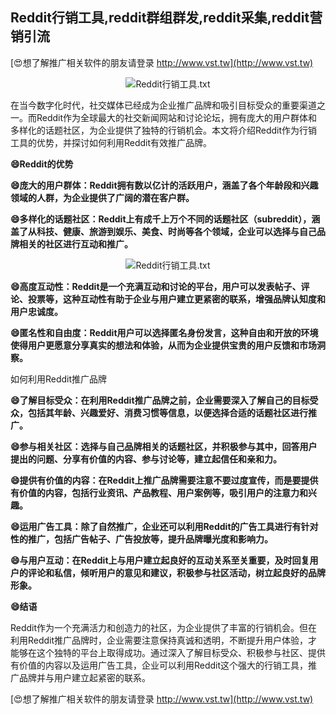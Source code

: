 ## **Reddit行销工具,reddit群组群发,reddit采集,reddit营销引流**

[😍想了解推广相关软件的朋友请登录 http://www.vst.tw](http://www.vst.tw)

 <center><img src="https://vst.tw/MP4/tuiguang/png/7.png" alt="Reddit行销工具.txt"></center>

在当今数字化时代，社交媒体已经成为企业推广品牌和吸引目标受众的重要渠道之一。而Reddit作为全球最大的社交新闻网站和讨论论坛，拥有庞大的用户群体和多样化的话题社区，为企业提供了独特的行销机会。本文将介绍Reddit作为行销工具的优势，并探讨如何利用Reddit有效推广品牌。

**😄Reddit的优势**

**😄庞大的用户群体：Reddit拥有数以亿计的活跃用户，涵盖了各个年龄段和兴趣领域的人群，为企业提供了广阔的潜在客户群。**

**😄多样化的话题社区：Reddit上有成千上万个不同的话题社区（subreddit），涵盖了从科技、健康、旅游到娱乐、美食、时尚等各个领域，企业可以选择与自己品牌相关的社区进行互动和推广。**

 <center><img src="https://vst.tw/MP4/tuiguang/png/5.png" alt="Reddit行销工具.txt"></center>

**😄高度互动性：Reddit是一个充满互动和讨论的平台，用户可以发表帖子、评论、投票等，这种互动性有助于企业与用户建立更紧密的联系，增强品牌认知度和用户忠诚度。**

**😄匿名性和自由度：Reddit用户可以选择匿名身份发言，这种自由和开放的环境使得用户更愿意分享真实的想法和体验，从而为企业提供宝贵的用户反馈和市场洞察。**

如何利用Reddit推广品牌

**😄了解目标受众：在利用Reddit推广品牌之前，企业需要深入了解自己的目标受众，包括其年龄、兴趣爱好、消费习惯等信息，以便选择合适的话题社区进行推广。**

**😄参与相关社区：选择与自己品牌相关的话题社区，并积极参与其中，回答用户提出的问题、分享有价值的内容、参与讨论等，建立起信任和亲和力。**

**😄提供有价值的内容：在Reddit上推广品牌需要注意不要过度宣传，而是要提供有价值的内容，包括行业资讯、产品教程、用户案例等，吸引用户的注意力和兴趣。**

**😄运用广告工具：除了自然推广，企业还可以利用Reddit的广告工具进行有针对性的推广，包括广告帖子、广告投放等，提升品牌曝光度和影响力。**

**😄与用户互动：在Reddit上与用户建立起良好的互动关系至关重要，及时回复用户的评论和私信，倾听用户的意见和建议，积极参与社区活动，树立起良好的品牌形象。**

**😄结语**

Reddit作为一个充满活力和创造力的社区，为企业提供了丰富的行销机会。但在利用Reddit推广品牌时，企业需要注意保持真诚和透明，不断提升用户体验，才能够在这个独特的平台上取得成功。通过深入了解目标受众、积极参与社区、提供有价值的内容以及运用广告工具，企业可以利用Reddit这个强大的行销工具，推广品牌并与用户建立起紧密的联系。

[😍想了解推广相关软件的朋友请登录 http://www.vst.tw](http://www.vst.tw)



